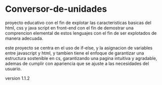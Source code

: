 # Conversor-de-unidades

proyecto educativo con el fin de explotar las caracteristicas basicas del html, css y java script en front-end con el fin de demostrar una comprencion elemental de estos lenguajes con el fin de ser explotados de manera adecuada.

este proyecto se centra en el uso de if-else, y la asignacion de variables entre javascript y html, y tambien tiene el enfoque de garantizar una estructura sostenible en cs, garantizando una pagina intuitiva y agradable, ademas de cumplir con apariencia que se ajuste a las necesidades del usuario.

version 1.1.2
